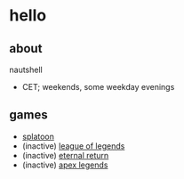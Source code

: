 # hello

## about
nautshell
- CET; weekends, some weekday evenings

## games
- [splatoon](splatoon.md)
- (inactive) [league of legends](lol.md)
- (inactive) [eternal return](eternalreturn.md)
- (inactive) [apex legends](apexlegends.md)
